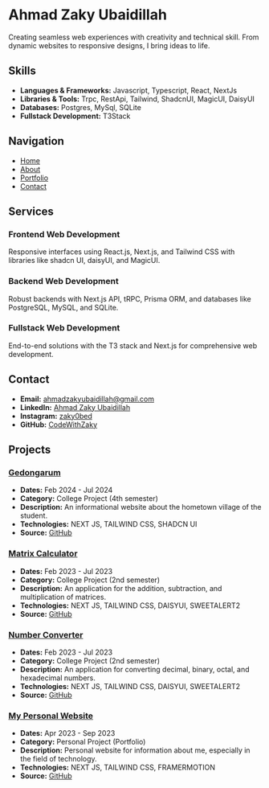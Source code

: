 # Ahmad Zaky Ubaidillah

Creating seamless web experiences with creativity and technical skill. From dynamic websites to responsive designs, I bring ideas to life.

## Skills

- **Languages & Frameworks:** Javascript, Typescript, React, NextJs
- **Libraries & Tools:** Trpc, RestApi, Tailwind, ShadcnUI, MagicUI, DaisyUI
- **Databases:** Postgres, MySql, SQLite
- **Fullstack Development:** T3Stack

## Navigation

- [Home](https://codewithzaky.vercel.app/)
- [About](https://codewithzaky.vercel.app/about)
- [Portfolio](https://codewithzaky.vercel.app/portfolio)
- [Contact](https://codewithzaky.vercel.app/contact)

## Services

### Frontend Web Development

Responsive interfaces using React.js, Next.js, and Tailwind CSS with libraries like shadcn UI, daisyUI, and MagicUI.

### Backend Web Development

Robust backends with Next.js API, tRPC, Prisma ORM, and databases like PostgreSQL, MySQL, and SQLite.

### Fullstack Web Development

End-to-end solutions with the T3 stack and Next.js for comprehensive web development.

## Contact

- **Email:** [ahmadzakyubaidillah@gmail.com](mailto:ahmadzakyubaidillah@gmail.com)
- **LinkedIn:** [Ahmad Zaky Ubaidillah](https://www.linkedin.com/in/ahmad-zaky-ubaidillah)
- **Instagram:** [zaky0bed](https://www.instagram.com/zaky0bed)
- **GitHub:** [CodeWithZaky](https://github.com/CodeWithZaky)

## Projects

### [Gedongarum](https://gedongarum.vercel.app/)

- **Dates:** Feb 2024 - Jul 2024
- **Category:** College Project (4th semester)
- **Description:** An informational website about the hometown village of the student.
- **Technologies:** NEXT JS, TAILWIND CSS, SHADCN UI
- **Source:** [GitHub](https://github.com/CodeWithZaky/informasi-gedongarum)

### [Matrix Calculator](https://matrixcalculator.vercel.app)

- **Dates:** Feb 2023 - Jul 2023
- **Category:** College Project (2nd semester)
- **Description:** An application for the addition, subtraction, and multiplication of matrices.
- **Technologies:** NEXT JS, TAILWIND CSS, DAISYUI, SWEETALERT2
- **Source:** [GitHub](https://github.com/CodeWithZaky/matrix-calculator)

### [Number Converter](https://number-converter-2.vercel.app)

- **Dates:** Feb 2023 - Jul 2023
- **Category:** College Project (2nd semester)
- **Description:** An application for converting decimal, binary, octal, and hexadecimal numbers.
- **Technologies:** NEXT JS, TAILWIND CSS, DAISYUI, SWEETALERT2
- **Source:** [GitHub](https://github.com/CodeWithZaky/number-converter)

### [My Personal Website](https://zaky.vercel.app)

- **Dates:** Apr 2023 - Sep 2023
- **Category:** Personal Project (Portfolio)
- **Description:** Personal website for information about me, especially in the field of technology.
- **Technologies:** NEXT JS, TAILWIND CSS, FRAMERMOTION
- **Source:** [GitHub](https://github.com/CodeWithZaky/my-personal-website)
